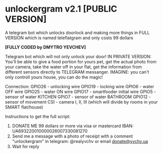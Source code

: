 # unlockergram v2.1 [PUBLIC VERSION]
A telegram bot which unlocks doorlock 
and making more things in FULL VERSION which is named teleflatgram and only costs 99 dollars

<b>[FULLY CODED by DMYTRO YEVCHEV]</b>

Telegram bot which will not only unlock your door! 
IN PRIVATE VERSION: You'll be able to give a food portion for yours pet, get the actual 
photo from your camera, take the water off in your flat, get the information from different 
sensors directly to TELEGRAM messanger. 
IMAGINE: you can't only controll yours house, you can do the magic! 


Connection:
GPIO26 - unlocking wire
GPIO19 - locking wire
GPIO6  - water OFF wire
GPIO25 - water ON wire
GPIO17 - smartfooder initial wire
GPIO5  - sensor of water KITCHEN
GPIO7  - sensor of water BATHROOM
GPIO12 - sensor of movement 
CSI    - camera I, II, III (which will divide
by rooms in your SMART flat/house)

Instructions to get the full script:
1. DONATE ME 99 dollars or more via visa or mastercard
IBAN: UA693220010000026007330081270
2. Send me a message with a photo of receipt 
with a comment "unlockergram" in telegram: 
@realyvchv or email donate@yvchv.ua
3. Wait for reply
 



